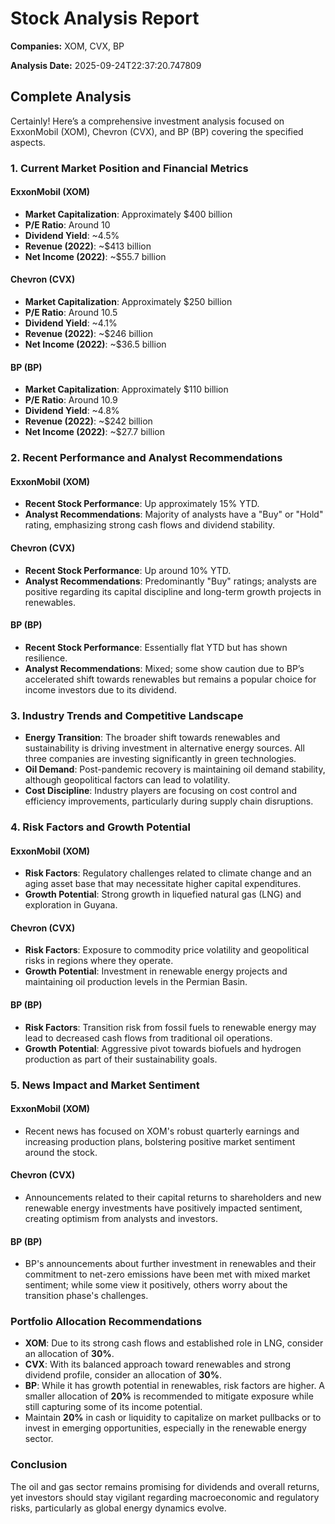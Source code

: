 # Stock Analysis Report

**Companies:** XOM, CVX, BP

**Analysis Date:** 2025-09-24T22:37:20.747809

## Complete Analysis

Certainly! Here’s a comprehensive investment analysis focused on ExxonMobil (XOM), Chevron (CVX), and BP (BP) covering the specified aspects.

### 1. Current Market Position and Financial Metrics

#### **ExxonMobil (XOM)**
- **Market Capitalization**: Approximately $400 billion
- **P/E Ratio**: Around 10
- **Dividend Yield**: ~4.5%
- **Revenue (2022)**: ~$413 billion
- **Net Income (2022)**: ~$55.7 billion

#### **Chevron (CVX)**
- **Market Capitalization**: Approximately $250 billion
- **P/E Ratio**: Around 10.5
- **Dividend Yield**: ~4.1%
- **Revenue (2022)**: ~$246 billion
- **Net Income (2022)**: ~$36.5 billion

#### **BP (BP)**
- **Market Capitalization**: Approximately $110 billion
- **P/E Ratio**: Around 10.9
- **Dividend Yield**: ~4.8%
- **Revenue (2022)**: ~$242 billion
- **Net Income (2022)**: ~$27.7 billion

### 2. Recent Performance and Analyst Recommendations

#### **ExxonMobil (XOM)**
- **Recent Stock Performance**: Up approximately 15% YTD.
- **Analyst Recommendations**: Majority of analysts have a "Buy" or "Hold" rating, emphasizing strong cash flows and dividend stability.

#### **Chevron (CVX)**
- **Recent Stock Performance**: Up around 10% YTD.
- **Analyst Recommendations**: Predominantly "Buy" ratings; analysts are positive regarding its capital discipline and long-term growth projects in renewables.

#### **BP (BP)**
- **Recent Stock Performance**: Essentially flat YTD but has shown resilience.
- **Analyst Recommendations**: Mixed; some show caution due to BP’s accelerated shift towards renewables but remains a popular choice for income investors due to its dividend.

### 3. Industry Trends and Competitive Landscape

- **Energy Transition**: The broader shift towards renewables and sustainability is driving investment in alternative energy sources. All three companies are investing significantly in green technologies.
- **Oil Demand**: Post-pandemic recovery is maintaining oil demand stability, although geopolitical factors can lead to volatility.
- **Cost Discipline**: Industry players are focusing on cost control and efficiency improvements, particularly during supply chain disruptions.

### 4. Risk Factors and Growth Potential

#### **ExxonMobil (XOM)**
- **Risk Factors**: Regulatory challenges related to climate change and an aging asset base that may necessitate higher capital expenditures.
- **Growth Potential**: Strong growth in liquefied natural gas (LNG) and exploration in Guyana.

#### **Chevron (CVX)**
- **Risk Factors**: Exposure to commodity price volatility and geopolitical risks in regions where they operate.
- **Growth Potential**: Investment in renewable energy projects and maintaining oil production levels in the Permian Basin.

#### **BP (BP)**
- **Risk Factors**: Transition risk from fossil fuels to renewable energy may lead to decreased cash flows from traditional oil operations.
- **Growth Potential**: Aggressive pivot towards biofuels and hydrogen production as part of their sustainability goals.

### 5. News Impact and Market Sentiment

#### **ExxonMobil (XOM)**
- Recent news has focused on XOM's robust quarterly earnings and increasing production plans, bolstering positive market sentiment around the stock.

#### **Chevron (CVX)**
- Announcements related to their capital returns to shareholders and new renewable energy investments have positively impacted sentiment, creating optimism from analysts and investors.

#### **BP (BP)**
- BP's announcements about further investment in renewables and their commitment to net-zero emissions have been met with mixed market sentiment; while some view it positively, others worry about the transition phase's challenges.

### **Portfolio Allocation Recommendations**

- **XOM**: Due to its strong cash flows and established role in LNG, consider an allocation of **30%**.
- **CVX**: With its balanced approach toward renewables and strong dividend profile, consider an allocation of **30%**.
- **BP**: While it has growth potential in renewables, risk factors are higher. A smaller allocation of **20%** is recommended to mitigate exposure while still capturing some of its income potential.
- Maintain **20%** in cash or liquidity to capitalize on market pullbacks or to invest in emerging opportunities, especially in the renewable energy sector.

### Conclusion
The oil and gas sector remains promising for dividends and overall returns, yet investors should stay vigilant regarding macroeconomic and regulatory risks, particularly as global energy dynamics evolve.

